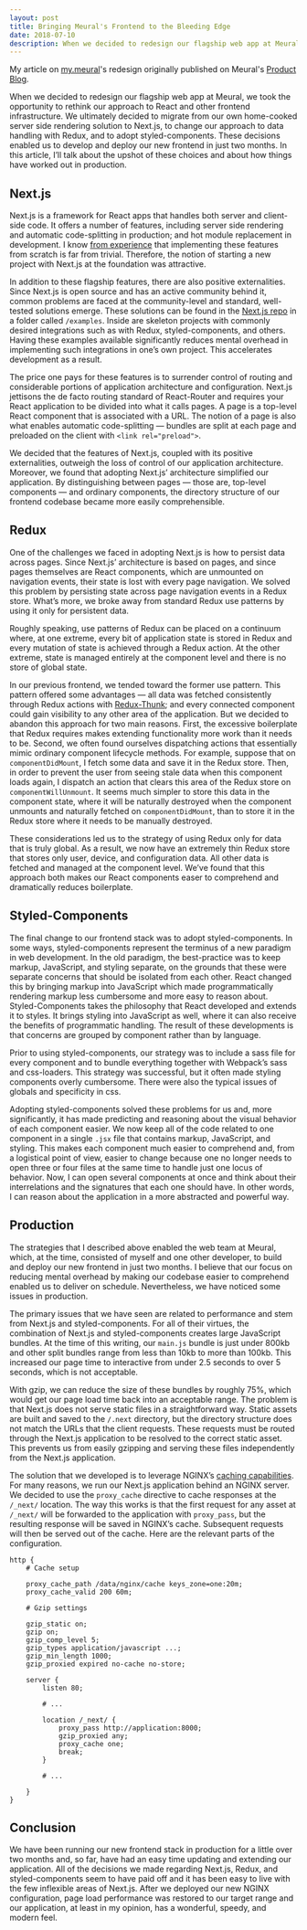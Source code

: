 ```yaml
---
layout: post
title: Bringing Meural's Frontend to the Bleeding Edge
date: 2018-07-10
description: When we decided to redesign our flagship web app at Meural, we took the opportunity to rethink our approach to React...
---
```

<div class="message">
My article on <a href="https://my.meural.com">my.meural</a>'s redesign originally published on Meural's <a href="https://medium.com/meural-product-development/bringing-our-frontend-to-the-bleeding-edge-dc81b89f8d14">Product Blog</a>.
</div>

When we decided to redesign our flagship web app at Meural, we took the opportunity to rethink our approach to React and other frontend infrastructure. We ultimately decided to migrate from our own home-cooked server side rendering solution to Next.js, to change our approach to data handling with Redux, and to adopt styled-components. These decisions enabled us to develop and deploy our new frontend in just two months. In this article, I’ll talk about the upshot of these choices and about how things have worked out in production.

## Next.js

Next.js is a framework for React apps that handles both server and client-side code. It offers a number of features, including server side rendering and automatic code-splitting in production; and hot module replacement in development. I know [from experience](https://medium.com/meural-product-development/setting-up-server-side-rendering-with-react-redux-and-django-4d6f4d2fd705) that implementing these features from scratch is far from trivial. Therefore, the notion of starting a new project with Next.js at the foundation was attractive.

In addition to these flagship features, there are also positive externalities. Since Next.js is open source and has an active community behind it, common problems are faced at the community-level and standard, well-tested solutions emerge. These solutions can be found in the [Next.js repo](https://github.com/zeit/next.js/tree/canary/examples) in a folder called `/examples`. Inside are skeleton projects with commonly desired integrations such as with Redux, styled-components, and others. Having these examples available significantly reduces mental overhead in implementing such integrations in one’s own project. This accelerates development as a result.

The price one pays for these features is to surrender control of routing and considerable portions of application architecture and configuration. Next.js jettisons the de facto routing standard of React-Router and requires your React application to be divided into what it calls pages. A page is a top-level React component that is associated with a URL. The notion of a page is also what enables automatic code-splitting — bundles are split at each page and preloaded on the client with `<link rel="preload">`.

We decided that the features of Next.js, coupled with its positive externalities, outweigh the loss of control of our application architecture. Moreover, we found that adopting Next.js’ architecture simplified our application. By distinguishing between pages — those are, top-level components — and ordinary components, the directory structure of our frontend codebase became more easily comprehensible.

## Redux

One of the challenges we faced in adopting Next.js is how to persist data across pages. Since Next.js’ architecture is based on pages, and since pages themselves are React components, which are unmounted on navigation events, their state is lost with every page navigation. We solved this problem by persisting state across page navigation events in a Redux store. What’s more, we broke away from standard Redux use patterns by using it only for persistent data.

Roughly speaking, use patterns of Redux can be placed on a continuum where, at one extreme, every bit of application state is stored in Redux and every mutation of state is achieved through a Redux action. At the other extreme, state is managed entirely at the component level and there is no store of global state.

In our previous frontend, we tended toward the former use pattern. This pattern offered some advantages — all data was fetched consistently through Redux actions with [Redux-Thunk](https://github.com/reduxjs/redux-thunk); and every connected component could gain visibility to any other area of the application. But we decided to abandon this approach for two main reasons. First, the excessive boilerplate that Redux requires makes extending functionality more work than it needs to be. Second, we often found ourselves dispatching actions that essentially mimic ordinary component lifecycle methods. For example, suppose that on `componentDidMount`, I fetch some data and save it in the Redux store. Then, in order to prevent the user from seeing stale data when this component loads again, I dispatch an action that clears this area of the Redux store on `componentWillUnmount`. It seems much simpler to store this data in the component state, where it will be naturally destroyed when the component unmounts and naturally fetched on `componentDidMount`, than to store it in the Redux store where it needs to be manually destroyed.

These considerations led us to the strategy of using Redux only for data that is truly global. As a result, we now have an extremely thin Redux store that stores only user, device, and configuration data. All other data is fetched and managed at the component level. We’ve found that this approach both makes our React components easer to comprehend and dramatically reduces boilerplate.

## Styled-Components

The final change to our frontend stack was to adopt styled-components. In some ways, styled-components represent the terminus of a new paradigm in web development. In the old paradigm, the best-practice was to keep markup, JavaScript, and styling separate, on the grounds that these were separate concerns that should be isolated from each other. React changed this by bringing markup into JavaScript which made programmatically rendering markup less cumbersome and more easy to reason about. Styled-Components takes the philosophy that React developed and extends it to styles. It brings styling into JavaScript as well, where it can also receive the benefits of programmatic handling. The result of these developments is that concerns are grouped by component rather than by language.

Prior to using styled-components, our strategy was to include a sass file for every component and to bundle everything together with Webpack’s sass and css-loaders. This strategy was successful, but it often made styling components overly cumbersome. There were also the typical issues of globals and specificity in css.

Adopting styled-components solved these problems for us and, more significantly, it has made predicting and reasoning about the visual behavior of each component easier. We now keep all of the code related to one component in a single `.jsx` file that contains markup, JavaScript, and styling. This makes each component much easier to comprehend and, from a logistical point of view, easier to change because one no longer needs to open three or four files at the same time to handle just one locus of behavior. Now, I can open several components at once and think about their interrelations and the signatures that each one should have. In other words, I can reason about the application in a more abstracted and powerful way.

## Production

The strategies that I described above enabled the web team at Meural, which, at the time, consisted of myself and one other developer, to build and deploy our new frontend in just two months. I believe that our focus on reducing mental overhead by making our codebase easier to comprehend enabled us to deliver on schedule. Nevertheless, we have noticed some issues in production.

The primary issues that we have seen are related to performance and stem from Next.js and styled-components. For all of their virtues, the combination of Next.js and styled-components creates large JavaScript bundles. At the time of this writing, our `main.js` bundle is just under 800kb and other split bundles range from less than 10kb to more than 100kb. This increased our page time to interactive from under 2.5 seconds to over 5 seconds, which is not acceptable.

With gzip, we can reduce the size of these bundles by roughly 75%, which would get our page load time back into an acceptable range. The problem is that Next.js does not serve static files in a straightforward way. Static assets are built and saved to the `/.next` directory, but the directory structure does not match the URLs that the client requests. These requests must be routed through the Next.js application to be resolved to the correct static asset. This prevents us from easily gzipping and serving these files independently from the Next.js application.

The solution that we developed is to leverage NGINX’s [caching capabilities](http://nginx.org/en/docs/http/ngx_http_proxy_module.html#proxy_cache). For many reasons, we run our Next.js application behind an NGINX server. We decided to use the `proxy_cache` directive to cache responses at the `/_next/` location. The way this works is that the first request for any asset at `/_next/` will be forwarded to the application with `proxy_pass`, but the resulting response will be saved in NGINX’s cache. Subsequent requests will then be served out of the cache. Here are the relevant parts of the configuration.

```nginx
http {
    # Cache setup

    proxy_cache_path /data/nginx/cache keys_zone=one:20m; 
    proxy_cache_valid 200 60m;

    # Gzip settings

    gzip_static on;
    gzip on;
    gzip_comp_level 5;
    gzip_types application/javascript ...;
    gzip_min_length 1000;
    gzip_proxied expired no-cache no-store;

    server {
        listen 80;

        # ...

        location /_next/ {
            proxy_pass http://application:8000;
            gzip_proxied any;
            proxy_cache one;
            break;
        }

        # ...

    }
}
```

## Conclusion

We have been running our new frontend stack in production for a little over two months and, so far, have had an easy time updating and extending our application. All of the decisions we made regarding Next.js, Redux, and styled-components seem to have paid off and it has been easy to live with the few inflexible areas of Next.js. After we deployed our new NGINX configuration, page load performance was restored to our target range and our application, at least in my opinion, has a wonderful, speedy, and modern feel.

